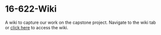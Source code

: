 # 16-622-Wiki
A wiki to capture our work on the capstone project. Navigate to the wiki tab or [click here](https://github.com/siddhantjain/16-622-Wiki/wiki) to access the wiki.
